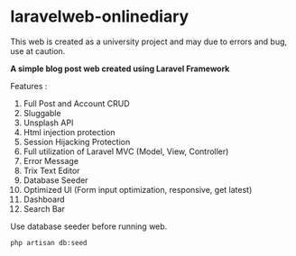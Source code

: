 # laravelweb-onlinediary
This web is created as a university project and may due to errors and bug, use at caution.

**A simple blog post web created using Laravel Framework**

Features :
1. Full Post and Account CRUD
2. Sluggable
3. Unsplash API
4. Html injection protection
5. Session Hijacking Protection
6. Full utilization of Laravel MVC (Model, View, Controller)
7. Error Message
8. Trix Text Editor
9. Database Seeder
10. Optimized UI (Form input optimization, responsive, get latest)
11. Dashboard
12. Search Bar


Use database seeder before running web.

````
php artisan db:seed
````

